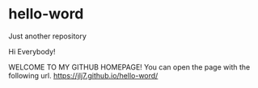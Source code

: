 # hello-word
Just another repository

Hi Everybody!

WELCOME TO MY GITHUB HOMEPAGE! 
You can open the page with the following url.
https://jlj7.github.io/hello-word/
